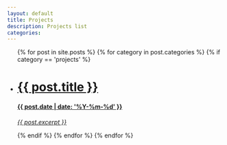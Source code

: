 ```yaml
---
layout: default
title: Projects
description: Projects list
categories: 
---
```


<ul class="post_list">
  {% for post in site.posts %}
  	{% for category in post.categories %}
		{% if category == 'projects' %}
			<a href="{{ post.url }}">
			    <li class=" waves post_list_item">
			      <h1>{{ post.title }}</h1>
			      <h4>{{ post.date | date: '%Y-%m-%d' }}</h4>
			      <p><i>{{ post.excerpt }}</i></p>
			    </li>
			</a>
		{% endif %}
	{% endfor %}
  {% endfor %}
</ul>
